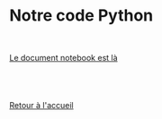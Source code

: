 # Notre code Python
<br/>

<a href="are_genetique.ipynb"> Le document notebook est là </a>
<br/>
<br/>
<br/>
<br/>
<br/>
<a href="index.html"> Retour à l'accueil </a>

